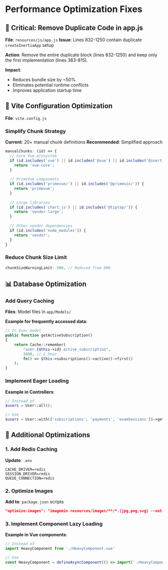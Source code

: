 # Performance Optimization Fixes

## 🚨 Critical: Remove Duplicate Code in app.js

**File**: `resources/js/app.js`
**Issue**: Lines 832-1250 contain duplicate `createInertiaApp` setup

**Action**: Remove the entire duplicate block (lines 832-1250) and keep only the first implementation (lines 383-815).

**Impact**: 
- Reduces bundle size by ~50%
- Eliminates potential runtime conflicts
- Improves application startup time

## 🔧 Vite Configuration Optimization

**File**: `vite.config.js`

### Simplify Chunk Strategy
**Current**: 20+ manual chunk definitions
**Recommended**: Simplified approach

```javascript
manualChunks: (id) => {
  // Core Vue ecosystem
  if (id.includes('vue') || id.includes('@vue') || id.includes('@inertiajs')) {
    return 'vue-core';
  }
  
  // PrimeVue components
  if (id.includes('primevue/') || id.includes('@primeuix/')) {
    return 'primevue';
  }
  
  // Large libraries
  if (id.includes('chart.js') || id.includes('@tiptap/')) {
    return 'vendor-large';
  }
  
  // Other vendor dependencies
  if (id.includes('node_modules')) {
    return 'vendor';
  }
}
```

### Reduce Chunk Size Limit
```javascript
chunkSizeWarningLimit: 500, // Reduced from 800
```

## 📊 Database Optimization

### Add Query Caching
**Files**: Model files in `app/Models/`

**Example for frequently accessed data**:
```php
// In User model
public function getActiveSubscription()
{
    return Cache::remember(
        "user.{$this->id}.active_subscription",
        3600, // 1 hour
        fn() => $this->subscriptions()->active()->first()
    );
}
```

### Implement Eager Loading
**Example in Controllers**:
```php
// Instead of
$users = User::all();

// Use
$users = User::with(['subscriptions', 'payments', 'examSessions'])->get();
```

## 🚀 Additional Optimizations

### 1. Add Redis Caching
**Update**: `.env`
```env
CACHE_DRIVER=redis
SESSION_DRIVER=redis
QUEUE_CONNECTION=redis
```

### 2. Optimize Images
**Add to**: `package.json` scripts
```json
"optimize:images": "imagemin resources/images/**/*.{jpg,png,svg} --out-dir=public/optimized-images --plugin=imagemin-mozjpeg --plugin=imagemin-pngquant"
```

### 3. Implement Component Lazy Loading
**Example in Vue components**:
```javascript
// Instead of
import HeavyComponent from './HeavyComponent.vue'

// Use
const HeavyComponent = defineAsyncComponent(() => import('./HeavyComponent.vue'))
```
